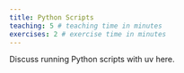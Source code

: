 ```yaml
---
title: Python Scripts
teaching: 5 # teaching time in minutes
exercises: 2 # exercise time in minutes
---
```


Discuss running Python scripts with uv here.
